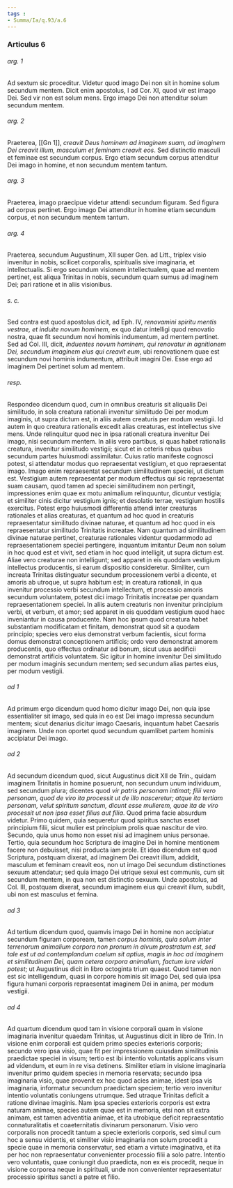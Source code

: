 ```yaml
---
tags : 
- Summa/Ia/q.93/a.6
---
```


### Articulus 6

###### arg. 1
Ad sextum sic proceditur. Videtur quod imago Dei non sit in homine solum secundum mentem. Dicit enim apostolus, I ad Cor. XI, quod vir est imago Dei. Sed vir non est solum mens. Ergo imago Dei non attenditur solum secundum mentem.

###### arg. 2
Praeterea, [[Gn 1]], *creavit Deus hominem ad imaginem suam, ad imaginem Dei creavit illum, masculum et feminam creavit eos*. Sed distinctio masculi et feminae est secundum corpus. Ergo etiam secundum corpus attenditur Dei imago in homine, et non secundum mentem tantum.

###### arg. 3
Praeterea, imago praecipue videtur attendi secundum figuram. Sed figura ad corpus pertinet. Ergo imago Dei attenditur in homine etiam secundum corpus, et non secundum mentem tantum.

###### arg. 4
Praeterea, secundum Augustinum, XII super Gen. ad Litt., triplex visio invenitur in nobis, scilicet corporalis, spiritualis sive imaginaria, et intellectualis. Si ergo secundum visionem intellectualem, quae ad mentem pertinet, est aliqua Trinitas in nobis, secundum quam sumus ad imaginem Dei; pari ratione et in aliis visionibus.

###### s. c.
Sed contra est quod apostolus dicit, ad Eph. IV, *renovamini spiritu mentis vestrae, et induite novum hominem*, ex quo datur intelligi quod renovatio nostra, quae fit secundum novi hominis indumentum, ad mentem pertinet. Sed ad Col. III, dicit, *induentes novum hominem, qui renovatur in agnitionem Dei, secundum imaginem eius qui creavit eum*, ubi renovationem quae est secundum novi hominis indumentum, attribuit imagini Dei. Esse ergo ad imaginem Dei pertinet solum ad mentem.

###### resp.
Respondeo dicendum quod, cum in omnibus creaturis sit aliqualis Dei similitudo, in sola creatura rationali invenitur similitudo Dei per modum imaginis, ut supra dictum est, in aliis autem creaturis per modum vestigii. Id autem in quo creatura rationalis excedit alias creaturas, est intellectus sive mens. Unde relinquitur quod nec in ipsa rationali creatura invenitur Dei imago, nisi secundum mentem. In aliis vero partibus, si quas habet rationalis creatura, invenitur similitudo vestigii; sicut et in ceteris rebus quibus secundum partes huiusmodi assimilatur. Cuius ratio manifeste cognosci potest, si attendatur modus quo repraesentat vestigium, et quo repraesentat imago. Imago enim repraesentat secundum similitudinem speciei, ut dictum est. Vestigium autem repraesentat per modum effectus qui sic repraesentat suam causam, quod tamen ad speciei similitudinem non pertingit, impressiones enim quae ex motu animalium relinquuntur, dicuntur vestigia; et similiter cinis dicitur vestigium ignis; et desolatio terrae, vestigium hostilis exercitus. Potest ergo huiusmodi differentia attendi inter creaturas rationales et alias creaturas, et quantum ad hoc quod in creaturis repraesentatur similitudo divinae naturae, et quantum ad hoc quod in eis repraesentatur similitudo Trinitatis increatae. Nam quantum ad similitudinem divinae naturae pertinet, creaturae rationales videntur quodammodo ad repraesentationem speciei pertingere, inquantum imitantur Deum non solum in hoc quod est et vivit, sed etiam in hoc quod intelligit, ut supra dictum est. Aliae vero creaturae non intelligunt; sed apparet in eis quoddam vestigium intellectus producentis, si earum dispositio consideretur. Similiter, cum increata Trinitas distinguatur secundum processionem verbi a dicente, et amoris ab utroque, ut supra habitum est; in creatura rationali, in qua invenitur processio verbi secundum intellectum, et processio amoris secundum voluntatem, potest dici imago Trinitatis increatae per quandam repraesentationem speciei. In aliis autem creaturis non invenitur principium verbi, et verbum, et amor; sed apparet in eis quoddam vestigium quod haec inveniantur in causa producente. Nam hoc ipsum quod creatura habet substantiam modificatam et finitam, demonstrat quod sit a quodam principio; species vero eius demonstrat verbum facientis, sicut forma domus demonstrat conceptionem artificis; ordo vero demonstrat amorem producentis, quo effectus ordinatur ad bonum, sicut usus aedificii demonstrat artificis voluntatem. Sic igitur in homine invenitur Dei similitudo per modum imaginis secundum mentem; sed secundum alias partes eius, per modum vestigii.

###### ad 1
Ad primum ergo dicendum quod homo dicitur imago Dei, non quia ipse essentialiter sit imago, sed quia in eo est Dei imago impressa secundum mentem; sicut denarius dicitur imago Caesaris, inquantum habet Caesaris imaginem. Unde non oportet quod secundum quamlibet partem hominis accipiatur Dei imago.

###### ad 2
Ad secundum dicendum quod, sicut Augustinus dicit XII de Trin., quidam imaginem Trinitatis in homine posuerunt, non secundum unum individuum, sed secundum plura; dicentes quod *vir patris personam intimat; filii vero personam, quod de viro ita processit ut de illo nasceretur; atque ita tertiam personam, velut spiritum sanctum, dicunt esse mulierem, quae ita de viro processit ut non ipsa esset filius aut filia*. Quod prima facie absurdum videtur. Primo quidem, quia sequeretur quod spiritus sanctus esset principium filii, sicut mulier est principium prolis quae nascitur de viro. Secundo, quia unus homo non esset nisi ad imaginem unius personae. Tertio, quia secundum hoc Scriptura de imagine Dei in homine mentionem facere non debuisset, nisi producta iam prole. Et ideo dicendum est quod Scriptura, postquam dixerat, ad imaginem Dei creavit illum, addidit, masculum et feminam creavit eos, non ut imago Dei secundum distinctiones sexuum attendatur; sed quia imago Dei utrique sexui est communis, cum sit secundum mentem, in qua non est distinctio sexuum. Unde apostolus, ad Col. III, postquam dixerat, secundum imaginem eius qui creavit illum, subdit, ubi non est masculus et femina.

###### ad 3
Ad tertium dicendum quod, quamvis imago Dei in homine non accipiatur secundum figuram corpoream, tamen *corpus hominis, quia solum inter terrenorum animalium corpora non pronum in alvum prostratum est, sed tale est ut ad contemplandum caelum sit aptius, magis in hoc ad imaginem et similitudinem Dei, quam cetera corpora animalium, factum iure videri potest*; ut Augustinus dicit in libro octoginta trium quaest. Quod tamen non est sic intelligendum, quasi in corpore hominis sit imago Dei, sed quia ipsa figura humani corporis repraesentat imaginem Dei in anima, per modum vestigii.

###### ad 4
Ad quartum dicendum quod tam in visione corporali quam in visione imaginaria invenitur quaedam Trinitas, ut Augustinus dicit in libro de Trin. In visione enim corporali est quidem primo species exterioris corporis; secundo vero ipsa visio, quae fit per impressionem cuiusdam similitudinis praedictae speciei in visum; tertio est ibi intentio voluntatis applicans visum ad videndum, et eum in re visa detinens. Similiter etiam in visione imaginaria invenitur primo quidem species in memoria reservata; secundo ipsa imaginaria visio, quae provenit ex hoc quod acies animae, idest ipsa vis imaginaria, informatur secundum praedictam speciem; tertio vero invenitur intentio voluntatis coniungens utrumque. Sed utraque Trinitas deficit a ratione divinae imaginis. Nam ipsa species exterioris corporis est extra naturam animae, species autem quae est in memoria, etsi non sit extra animam, est tamen adventitia animae, et ita utrobique deficit repraesentatio connaturalitatis et coaeternitatis divinarum personarum. Visio vero corporalis non procedit tantum a specie exterioris corporis, sed simul cum hoc a sensu videntis, et similiter visio imaginaria non solum procedit a specie quae in memoria conservatur, sed etiam a virtute imaginativa, et ita per hoc non repraesentatur convenienter processio filii a solo patre. Intentio vero voluntatis, quae coniungit duo praedicta, non ex eis procedit, neque in visione corporea neque in spirituali, unde non convenienter repraesentatur processio spiritus sancti a patre et filio.


